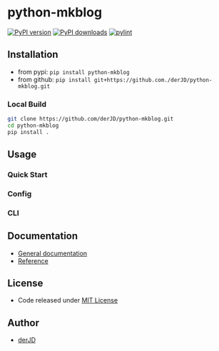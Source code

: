 # python-mkblog

[![PyPI version](https://badge.fury.io/py/python-mkblog.svg)](https://badge.fury.io/py/python-mkblog)
[![PyPI downloads](https://img.shields.io/pypi/dm/mkblog)](https://pypi.org/project/mkblog/)
[![pylint](https://gitlab.der-jd.de/python/mkblog/-/jobs/artifacts/main/raw/pylint.svg?job=lint:pylint)](#python-mkblog)

## Installation

* from pypi: `pip install python-mkblog`
* from github: `pip install git+https://github.com./derJD/python-mkblog.git`

### Local Build

```sh
git clone https://github.com/derJD/python-mkblog.git
cd python-mkblog
pip install .
```

## Usage

### Quick Start

### Config

### CLI

## Documentation

* [General documentation](https://der-jd.de/mkblog/intro/)
* [Reference](https://der-jd.de/mkblog/reference/mailcow/)

## License

* Code released under [MIT License](https://opensource.org/licenses/MIT)

## Author

* [derJD](https://github.com/derJD/)

